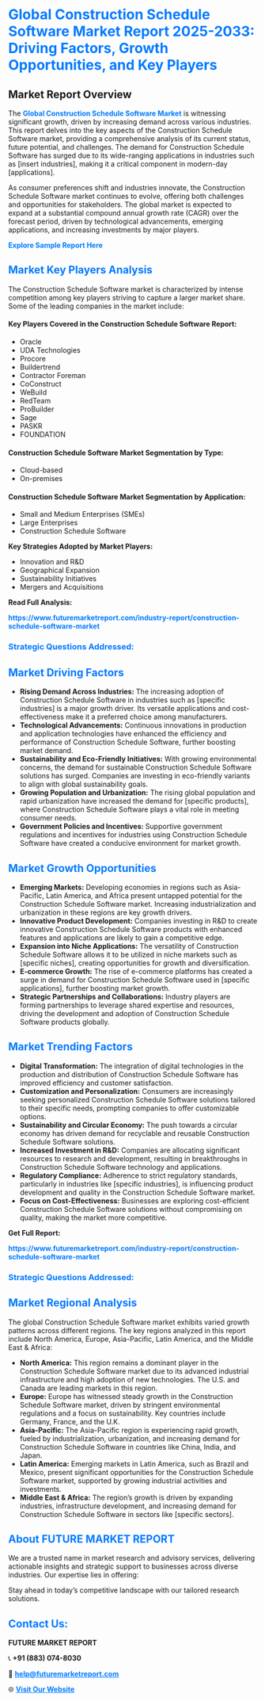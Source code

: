 <h1 style="color: #007BFF;">Global Construction Schedule Software Market Report 2025-2033: Driving Factors, Growth Opportunities, and Key Players</h1>

<section id="overview">
<h2>Market Report Overview</h2>
<p>The <a href="https://www.futuremarketreport.com/industry-report/construction-schedule-software-market" style="color: #007BFF; text-decoration: none;"><strong>Global Construction Schedule Software Market</strong></a> is witnessing significant growth, driven by increasing demand across various industries. This report delves into the key aspects of the Construction Schedule Software market, providing a comprehensive analysis of its current status, future potential, and challenges. The demand for Construction Schedule Software has surged due to its wide-ranging applications in industries such as [insert industries], making it a critical component in modern-day [applications].</p>
<p>As consumer preferences shift and industries innovate, the Construction Schedule Software market continues to evolve, offering both challenges and opportunities for stakeholders. The global market is expected to expand at a substantial compound annual growth rate (CAGR) over the forecast period, driven by technological advancements, emerging applications, and increasing investments by major players.</p>
</section>

<section id="overview">
<p><a href="https://www.futuremarketreport.com/request-sample/reportId=111162" style="color: #007BFF; text-decoration: none;"><strong>Explore Sample Report Here</strong></a></p>
</section>

<section id="key-players">
<h2 style="color: #007BFF;">Market Key Players Analysis</h2>
<p>The Construction Schedule Software market is characterized by intense competition among key players striving to capture a larger market share. Some of the leading companies in the market include:</p>
<h4>Key Players Covered in the Construction Schedule Software Report:</h4>
<ul><li>Oracle</li><li>UDA Technologies</li><li>Procore</li><li>Buildertrend</li><li>Contractor Foreman</li><li>CoConstruct</li><li>WeBuild</li><li>RedTeam</li><li>ProBuilder</li><li>Sage</li><li>PASKR</li><li>FOUNDATION</li></ul>
<h4>Construction Schedule Software Market Segmentation by Type:</h4>
<ul><li>Cloud-based</li><li>On-premises</li></ul>

<h4>Construction Schedule Software Market Segmentation by Application:</h4>
<ul><li>Small and Medium Enterprises (SMEs)</li><li>Large Enterprises</li><li>Construction Schedule Software</li></ul>
<p><strong>Key Strategies Adopted by Market Players:</strong></p>
<ul>
<li>Innovation and R&D</li>
<li>Geographical Expansion</li>
<li>Sustainability Initiatives</li>
<li>Mergers and Acquisitions</li>
</ul>
</section>

<section>
<p><strong>Read Full Analysis: </strong></p><a href="https://www.futuremarketreport.com/industry-report/construction-schedule-software-market" style="color: #007BFF; text-decoration: none;"><strong>https://www.futuremarketreport.com/industry-report/construction-schedule-software-market</strong></a>
<h3 style="color: #007BFF;">Strategic Questions Addressed:</h3>
</section>

<section id="driving-factors">
<h2 style="color: #007BFF;">Market Driving Factors</h2>
<ul>
<li><strong>Rising Demand Across Industries:</strong> The increasing adoption of Construction Schedule Software in industries such as [specific industries] is a major growth driver. Its versatile applications and cost-effectiveness make it a preferred choice among manufacturers.</li>
<li><strong>Technological Advancements:</strong> Continuous innovations in production and application technologies have enhanced the efficiency and performance of Construction Schedule Software, further boosting market demand.</li>
<li><strong>Sustainability and Eco-Friendly Initiatives:</strong> With growing environmental concerns, the demand for sustainable Construction Schedule Software solutions has surged. Companies are investing in eco-friendly variants to align with global sustainability goals.</li>
<li><strong>Growing Population and Urbanization:</strong> The rising global population and rapid urbanization have increased the demand for [specific products], where Construction Schedule Software plays a vital role in meeting consumer needs.</li>
<li><strong>Government Policies and Incentives:</strong> Supportive government regulations and incentives for industries using Construction Schedule Software have created a conducive environment for market growth.</li>
</ul>
</section>

<section id="growth-opportunities">
<h2 style="color: #007BFF;">Market Growth Opportunities</h2>
<ul>
<li><strong>Emerging Markets:</strong> Developing economies in regions such as Asia-Pacific, Latin America, and Africa present untapped potential for the Construction Schedule Software market. Increasing industrialization and urbanization in these regions are key growth drivers.</li>
<li><strong>Innovative Product Development:</strong> Companies investing in R&D to create innovative Construction Schedule Software products with enhanced features and applications are likely to gain a competitive edge.</li>
<li><strong>Expansion into Niche Applications:</strong> The versatility of Construction Schedule Software allows it to be utilized in niche markets such as [specific niches], creating opportunities for growth and diversification.</li>
<li><strong>E-commerce Growth:</strong> The rise of e-commerce platforms has created a surge in demand for Construction Schedule Software used in [specific applications], further boosting market growth.</li>
<li><strong>Strategic Partnerships and Collaborations:</strong> Industry players are forming partnerships to leverage shared expertise and resources, driving the development and adoption of Construction Schedule Software products globally.</li>
</ul>
</section>

<section id="trending-factors">
<h2 style="color: #007BFF;">Market Trending Factors</h2>
<ul>
<li><strong>Digital Transformation:</strong> The integration of digital technologies in the production and distribution of Construction Schedule Software has improved efficiency and customer satisfaction.</li>
<li><strong>Customization and Personalization:</strong> Consumers are increasingly seeking personalized Construction Schedule Software solutions tailored to their specific needs, prompting companies to offer customizable options.</li>
<li><strong>Sustainability and Circular Economy:</strong> The push towards a circular economy has driven demand for recyclable and reusable Construction Schedule Software solutions.</li>
<li><strong>Increased Investment in R&D:</strong> Companies are allocating significant resources to research and development, resulting in breakthroughs in Construction Schedule Software technology and applications.</li>
<li><strong>Regulatory Compliance:</strong> Adherence to strict regulatory standards, particularly in industries like [specific industries], is influencing product development and quality in the Construction Schedule Software market.</li>
<li><strong>Focus on Cost-Effectiveness:</strong> Businesses are exploring cost-efficient Construction Schedule Software solutions without compromising on quality, making the market more competitive.</li>
</ul>
</section>

<section>
<p><strong>Get Full Report: </strong></p><a href="https://www.futuremarketreport.com/industry-report/construction-schedule-software-market" style="color: #007BFF; text-decoration: none;"><strong>https://www.futuremarketreport.com/industry-report/construction-schedule-software-market</strong></a>
<h3 style="color: #007BFF;">Strategic Questions Addressed:</h3>
</section>


<section id="regional-analysis">
<h2 style="color: #007BFF;">Market Regional Analysis</h2>
<p>The global Construction Schedule Software market exhibits varied growth patterns across different regions. The key regions analyzed in this report include North America, Europe, Asia-Pacific, Latin America, and the Middle East & Africa:</p>
<ul>
<li><strong>North America:</strong> This region remains a dominant player in the Construction Schedule Software market due to its advanced industrial infrastructure and high adoption of new technologies. The U.S. and Canada are leading markets in this region.</li>
<li><strong>Europe:</strong> Europe has witnessed steady growth in the Construction Schedule Software market, driven by stringent environmental regulations and a focus on sustainability. Key countries include Germany, France, and the U.K.</li>
<li><strong>Asia-Pacific:</strong> The Asia-Pacific region is experiencing rapid growth, fueled by industrialization, urbanization, and increasing demand for Construction Schedule Software in countries like China, India, and Japan.</li>
<li><strong>Latin America:</strong> Emerging markets in Latin America, such as Brazil and Mexico, present significant opportunities for the Construction Schedule Software market, supported by growing industrial activities and investments.</li>
<li><strong>Middle East & Africa:</strong> The region’s growth is driven by expanding industries, infrastructure development, and increasing demand for Construction Schedule Software in sectors like [specific sectors].</li>
</ul>
</section>

<footer>
<h2 style="color: #007BFF;">About FUTURE MARKET REPORT</h2>
<p>We are a trusted name in market research and advisory services, delivering actionable insights and strategic support to businesses across diverse industries. Our expertise lies in offering:</p>

<p>Stay ahead in today’s competitive landscape with our tailored research solutions.</p>

<h2 style="color: #007BFF;">Contact Us:</h2>
<p><strong>FUTURE MARKET REPORT</strong></p>
<p>📞 <strong>+91 (883) 074-8030</strong></p>
<p>📧 <strong><a href="mailto:help@futuremarketreport.com" style="color: #007BFF;">help@futuremarketreport.com</a></strong></p>
<p>🌐 <strong><a href="https://www.futuremarketreport.com/" style="color: #007BFF;">Visit Our Website</a></strong></p>
</footer>